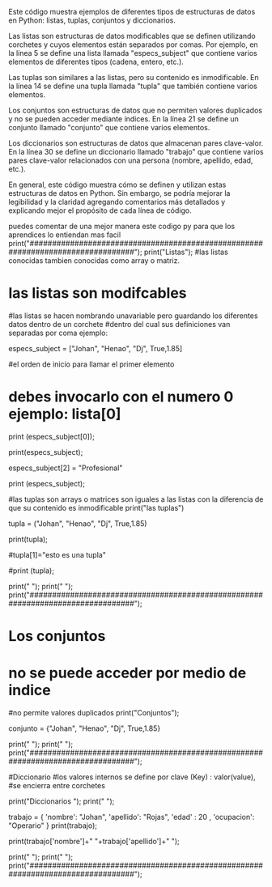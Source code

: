 Este código muestra ejemplos de diferentes tipos de estructuras de datos en Python: listas, tuplas, conjuntos y diccionarios.

Las listas son estructuras de datos modificables que se definen utilizando corchetes y cuyos elementos están separados por comas. Por ejemplo, en la línea 5 se define una lista llamada "especs_subject" que contiene varios elementos de diferentes tipos (cadena, entero, etc.).

Las tuplas son similares a las listas, pero su contenido es inmodificable. En la línea 14 se define una tupla llamada "tupla" que también contiene varios elementos.

Los conjuntos son estructuras de datos que no permiten valores duplicados y no se pueden acceder mediante índices. En la línea 21 se define un conjunto llamado "conjunto" que contiene varios elementos.

Los diccionarios son estructuras de datos que almacenan pares clave-valor. En la línea 30 se define un diccionario llamado "trabajo" que contiene varios pares clave-valor relacionados con una persona (nombre, apellido, edad, etc.).

En general, este código muestra cómo se definen y utilizan estas estructuras de datos en Python. Sin embargo, se podría mejorar la legibilidad y la claridad agregando comentarios más detallados y explicando mejor el propósito de cada línea de código.


puedes comentar de una mejor manera este codigo py para que los aprendices lo entiendan mas facil     print("################################################################################");
print("Listas");
#las listas conocidas tambien conocidas como array o matriz.
# las listas son modifcables
#las listas se hacen nombrando unavariable pero guardando los diferentes datos dentro de un corchete
#dentro del cual sus definiciones van separadas por coma ejemplo:

especs_subject = ["Johan", "Henao", "Dj", True,1.85]

#el orden de inicio para llamar el primer elemento
# debes invocarlo con el numero 0 ejemplo: lista[0]

print (especs_subject[0]);

print(especs_subject);

especs_subject[2] = "Profesional"

print (especs_subject);


#las tuplas son arrays o matrices son iguales a las listas con la diferencia de que su contenido es inmodificable
print("las tuplas")




tupla = ("Johan", "Henao", "Dj", True,1.85)

print(tupla);

#tupla[1]="esto es una tupla"

#print (tupla);



print("  ");
print("  ");
print("################################################################################");


# Los conjuntos 
# no se puede acceder por medio de indice
#no permite valores duplicados
print("Conjuntos");

conjunto = {"Johan", "Henao", "Dj", True,1.85}





print("  ");
print("  ");
print("################################################################################");

#Diccionario 
#los valores internos se define por clave (Key) : valor(value),
#se encierra entre corchetes

print("Diccionarios  ");
print("  ");


trabajo = {
    'nombre': "Johan",
    'apellido': "Rojas",
    'edad' : 20 ,
    'ocupacion': "Operario"
}
print(trabajo);

print(trabajo['nombre']+" "+trabajo['apellido']+" ");



print("  ");
print("  ");
print("################################################################################");